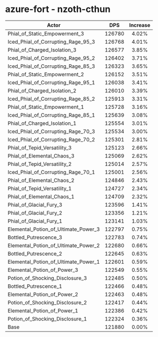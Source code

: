 # azure-fort - nzoth-cthun
| Actor | DPS | Increase |
|---|:---:|:---:|
|Phial_of_Static_Empowerment_3|126780|4.02%|
|Iced_Phial_of_Corrupting_Rage_95_3|126768|4.01%|
|Phial_of_Charged_Isolation_3|126577|3.85%|
|Iced_Phial_of_Corrupting_Rage_95_2|126402|3.71%|
|Iced_Phial_of_Corrupting_Rage_85_3|126323|3.65%|
|Phial_of_Static_Empowerment_2|126152|3.51%|
|Iced_Phial_of_Corrupting_Rage_95_1|126038|3.41%|
|Phial_of_Charged_Isolation_2|126010|3.39%|
|Iced_Phial_of_Corrupting_Rage_85_2|125913|3.31%|
|Phial_of_Static_Empowerment_1|125728|3.16%|
|Iced_Phial_of_Corrupting_Rage_85_1|125639|3.08%|
|Phial_of_Charged_Isolation_1|125554|3.01%|
|Iced_Phial_of_Corrupting_Rage_70_3|125534|3.00%|
|Iced_Phial_of_Corrupting_Rage_70_2|125301|2.81%|
|Phial_of_Tepid_Versatility_3|125123|2.66%|
|Phial_of_Elemental_Chaos_3|125069|2.62%|
|Phial_of_Tepid_Versatility_2|125014|2.57%|
|Iced_Phial_of_Corrupting_Rage_70_1|125001|2.56%|
|Phial_of_Elemental_Chaos_2|124846|2.43%|
|Phial_of_Tepid_Versatility_1|124727|2.34%|
|Phial_of_Elemental_Chaos_1|124709|2.32%|
|Phial_of_Glacial_Fury_3|123596|1.41%|
|Phial_of_Glacial_Fury_2|123356|1.21%|
|Phial_of_Glacial_Fury_1|123141|1.03%|
|Elemental_Potion_of_Ultimate_Power_3|122797|0.75%|
|Bottled_Putrescence_3|122783|0.74%|
|Elemental_Potion_of_Ultimate_Power_2|122680|0.66%|
|Bottled_Putrescence_2|122645|0.63%|
|Elemental_Potion_of_Ultimate_Power_1|122601|0.59%|
|Elemental_Potion_of_Power_3|122549|0.55%|
|Potion_of_Shocking_Disclosure_3|122485|0.50%|
|Bottled_Putrescence_1|122466|0.48%|
|Elemental_Potion_of_Power_2|122463|0.48%|
|Potion_of_Shocking_Disclosure_2|122417|0.44%|
|Elemental_Potion_of_Power_1|122386|0.42%|
|Potion_of_Shocking_Disclosure_1|122324|0.36%|
|Base|121880|0.00%|
